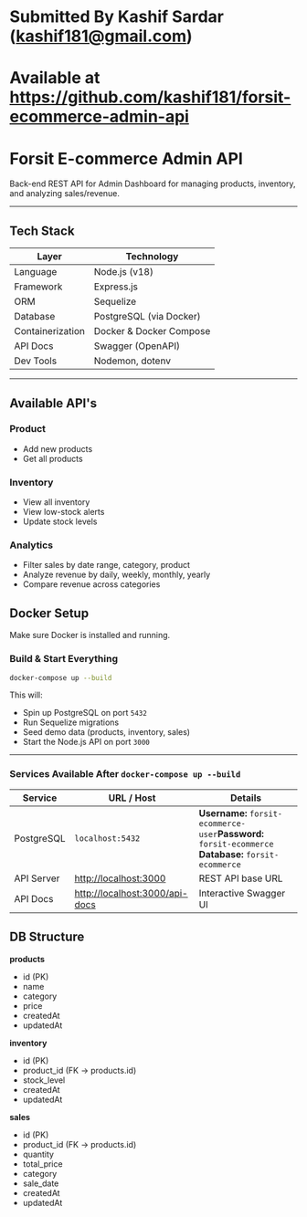 # Submitted By Kashif Sardar (kashif181@gmail.com)

# Available at https://github.com/kashif181/forsit-ecommerce-admin-api

# Forsit E-commerce Admin API

Back-end REST API for Admin Dashboard for managing products, inventory, and analyzing sales/revenue.

---

## Tech Stack

| Layer            | Technology               |
|------------------|---------------------------|
| Language         | Node.js (v18)             |
| Framework        | Express.js                |
| ORM              | Sequelize                 |
| Database         | PostgreSQL (via Docker)   |
| Containerization | Docker & Docker Compose   |
| API Docs         | Swagger (OpenAPI)         |
| Dev Tools        | Nodemon, dotenv           |

---

## Available API's

### Product
- Add new products
- Get all products

### Inventory
- View all inventory
- View low-stock alerts
- Update stock levels

### Analytics
- Filter sales by date range, category, product
- Analyze revenue by daily, weekly, monthly, yearly
- Compare revenue across categories

## Docker Setup

Make sure Docker is installed and running.

### Build & Start Everything

```bash
docker-compose up --build
```

This will:
- Spin up PostgreSQL on port `5432`
- Run Sequelize migrations
- Seed demo data (products, inventory, sales)
- Start the Node.js API on port `3000`

---

### Services Available After `docker-compose up --build`

| Service        | URL / Host                     | Details                                      |
|----------------|-------------------------------|----------------------------------------------|
| PostgreSQL     | `localhost:5432`              | **Username:** `forsit-ecommerce-user`**Password:** `forsit-ecommerce` **Database:** `forsit-ecommerce` |
| API Server     | [http://localhost:3000](http://localhost:3000) | REST API base URL |
| API Docs       | [http://localhost:3000/api-docs](http://localhost:3000/api-docs) | Interactive Swagger UI |



## DB Structure

**products**
- id (PK)
- name
- category
- price
- createdAt
- updatedAt

**inventory**
- id (PK)
- product_id (FK → products.id)
- stock_level
- createdAt
- updatedAt

**sales**
- id (PK)
- product_id (FK → products.id)
- quantity
- total_price
- category
- sale_date
- createdAt
- updatedAt
